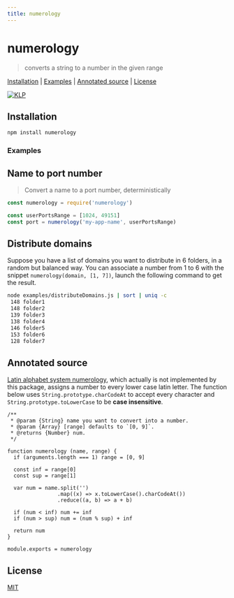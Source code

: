 ```yaml
---
title: numerology
---
```

# numerology

> converts a string to a number in the given range

[Installation](#installation) |
[Examples](#examples) |
[Annotated source](#annotated-source) |
[License](#license)

[![KLP](https://img.shields.io/badge/kiss-literate-orange.svg)](http://g14n.info/kiss-literate-programming)

## Installation

```bash
npm install numerology
```

### Examples

## Name to port number

> Convert a name to a port number, deterministically

```javascript
const numerology = require('numerology')

const userPortsRange = [1024, 49151]
const port = numerology('my-app-name', userPortsRange)
```

## Distribute domains

Suppose you have a list of domains you want to distribute in 6 folders,
in a random but balanced way. You can associate a number from 1 to 6 with
the snippet `numerology(domain, [1, 7])`, launch the following command
to get the result.

```bash
node examples/distributeDomains.js | sort | uniq -c
 148 folder1
 148 folder2
 139 folder3
 138 folder4
 146 folder5
 153 folder6
 128 folder7
```

## Annotated source

[Latin alphabet system numerology](https://en.wikipedia.org/wiki/Numerology#Latin_alphabet_systems), which actually is not implemented by this package, assigns a number to every lower case latin letter.
The function below uses `String.prototype.charCodeAt` to accept every character and `String.prototype.toLowerCase` to be **case insensitive**.

    /**
     * @param {String} name you want to convert into a number.
     * @param {Array} [range] defaults to `[0, 9]`.
     * @returns {Number} num.
     */

    function numerology (name, range) {
      if (arguments.length === 1) range = [0, 9]

      const inf = range[0]
      const sup = range[1]

      var num = name.split('')
                    .map((x) => x.toLowerCase().charCodeAt())
                    .reduce((a, b) => a + b)

      if (num < inf) num += inf
      if (num > sup) num = (num % sup) + inf

      return num
    }

    module.exports = numerology

## License

[MIT](http://g14n.info/mit-license)

[KLP]: http://g14n.info/kiss-literate-programming "KISS Literate Programming"
